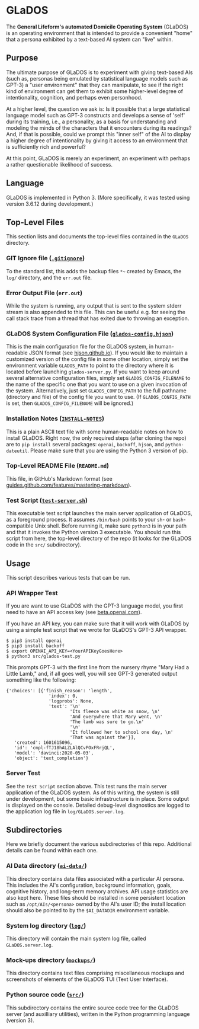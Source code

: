 # GLaDOS

The **General Lifeform's automated Domicile Operating System** (GLaDOS) is an operating 
environment that is intended to provide a convenient "home" that a persona exhibited by 
a text-based AI system can "live" within.

## Purpose

The ultimate purpose of GLaDOS is to experiment with giving text-based AIs (such as, 
personas being emulated by statistical language models such as GPT-3) a "user environment" 
that they can manipulate, to see if the right kind of environment can get them to exhibit 
some higher-level degree of intentionality, cognition, and perhaps even personhood.  

At a higher level, the question we ask is: Is it possible that a large statistical language 
model such as GPT-3 constructs and develops a sense of 'self' during its training, i.e., 
a personality, as a basis for understanding and modeling the minds of the characters that
it encounters during its readings?  And, if that is possible, could we prompt this "inner 
self" of the AI to display a higher degree of intentionality by giving it access to an 
environment that is sufficiently rich and powerful?

At this point, GLaDOS is merely an experiment, an experiment with perhaps a rather 
questionable likelihood of success.

## Language

GLaDOS is implemented in Python 3.  (More specifically, it was tested using version 3.6.12 
during development.)

## Top-Level Files

This section lists and documents the top-level files contained in the `GLaDOS` directory.

### GIT Ignore file ([`.gitignore`](.gitignore ".gitignore file"))

To the standard list, this adds the backup files `*~` created by Emacs, the `log/` 
directory, and the `err.out` file.

### Error Output File (`err.out`)

While the system is running, any output that is sent to the system stderr
stream is also appended to this file.  This can be useful e.g. for seeing the
call stack trace from a thread that has exited due to throwing an exception.

### GLaDOS System Configuration File ([`glados-config.hjson`](glados-config.hjson "glados-config.hjson file"))

This is the main configuration file for the GLaDOS system, in human-readable JSON format
(see [hjson.github.io](https://hjson.github.io/)).  If you would like to maintain
a customized version of the config file in some other location, simply set the environment 
variable `GLADOS_PATH` to point to the directory where it is located before launching 
`glados-server.py`.  If you want to keep around several alternative configuration files, 
simply set `GLADOS_CONFIG_FILENAME` to the name of the specific one that you want to use on 
a given invocation of the system.  Alternatively, just set `GLADOS_CONFIG_PATH` to the full 
pathname (directory and file) of the config file you want to use.  (If `GLADOS_CONFIG_PATH` 
is set, then `GLADOS_CONFIG_FILENAME` will be ignored.)

### Installation Notes ([`INSTALL-NOTES`](INSTALL-NOTES "INSTALL-NOTES file"))

This is a plain ASCII text file with some human-readable notes on how to install GLaDOS.
Right now, the only required steps (after cloning the repo) are to `pip install` several
packages: `openai`, `backoff`, `hjson`, and `python-dateutil`.  Please make sure that 
you are using the Python 3 version of pip.

### Top-Level README File (`README.md`)

This file, in GitHub's Markdown format (see [guides.github.com/features/mastering-markdown](https://guides.github.com/features/mastering-markdown/)).

### Test Script ([`test-server.sh`](test-server.sh "test-server.sh file"))

This executable test script launches the main server application of GLaDOS, as a 
foreground process.  It assumes `/bin/bash` points to your `sh`- or `bash`-compatible
Unix shell.  Before running it, make sure `python3` is in your path and that it invokes 
the Python version 3 executable.  You should run this script from here, the top-level 
directory of the repo (it looks for the GLaDOS code in the `src/` subdirectory).

## Usage

This script describes various tests that can be run.

### API Wrapper Test

If you are want to use GLaDOS with the GPT-3 language model, you first need to have an 
API access key (see [beta.openai.com](https://beta.openai.com/)).

If you have an API key, you can make sure that it will work with GLaDOS by 
using a simple test script that we wrote for GLaDOS's GPT-3 API wrapper.

    $ pip3 install openai
    $ pip3 install backoff
    $ export OPENAI_API_KEY=<YourAPIKeyGoesHere>
    $ python3 src/glados-test.py

This prompts GPT-3 with the first line from the nursery rhyme 
"Mary Had a Little Lamb," and, if all goes well, you will see 
GPT-3 generated output something like the following:

    {'choices': [{'finish_reason': 'length',
                    'index': 0,
                    'logprobs': None,
                    'text': '\n'
                            'Its fleece was white as snow, \n'
                            'And everywhere that Mary went, \n'
                            'The lamb was sure to go.\n'
                            '\n'
                            'It followed her to school one day, \n'
                            'That was against the'}],
       'created': 1601615096,
       'id': 'cmpl-fTJ18hALZLAlQCvPOxFRrjQL',
       'model': 'davinci:2020-05-03',
       'object': 'text_completion'}

### Server Test

See the `Test Script` section above.  This test runs the main server application of
the GLaDOS system.  As of this writing, the system is still under development, but
some basic infrastructure is in place.  Some output is displayed on the console.
Detailed debug-level diagnostics are logged to the application log file in
`log/GLaDOS.server.log`.

## Subdirectories

Here we briefly document the various subdirectories of this repo.  Additional details
can be found within each one.

### AI Data directory ([`ai-data/`](ai-data "ai-data/ subdirectory"))

This directory contains data files associated with a particular AI persona.
This includes the AI's configuration, background information, goals, cognitive
history, and long-term memory archives.  API usage statistics are also kept here.
These files should be installed in some persistent location such as `/opt/AIs/<persona>` 
owned by the AI's user ID; the install location should also be pointed to by the 
`$AI_DATADIR` environment variable.

### System log directory ([`log/`](log "log/ subdirectory"))

This directory will contain the main system log file, called `GLaDOS.server.log`.

### Mock-ups directory ([`mockups/`](mockups "mockups/ subdirectory"))

This directory contains text files comprising miscellaneous mockups and screenshots 
of elements of the GLaDOS TUI (Text User Interface).

### Python source code ([`src/`](src "src/ subdirectory"))

This subdirectory contains the entire source code tree for the GLaDOS server (and auxilliary 
utilities), written in the Python programming language (version 3).
